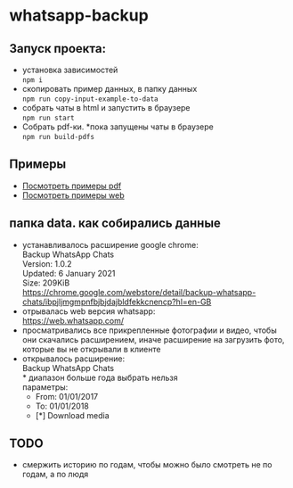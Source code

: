 # whatsapp-backup
## Запуск проекта:
- установка зависимостей  
```npm i```
- скопировать пример данных, в папку данных  
```npm run copy-input-example-to-data```
- собрать чаты в html и запустить в браузере  
```npm run start```
- Собрать pdf-ки. *пока запущены чаты в браузере  
```npm run build-pdfs```

## Примеры
- [Посмотреть примеры pdf](data/output.example/pdf)
- [Посмотреть примеры web](data/output.example/web)

## папка data. как собирались данные
- устанавливалось расширение google chrome:  
    Backup WhatsApp Chats  
    Version: 1.0.2  
    Updated: 6 January 2021  
    Size: 209KiB  
  https://chrome.google.com/webstore/detail/backup-whatsapp-chats/ibpjljmgmpnfbjbjdajbldfekkcnencp?hl=en-GB
- отрывалась web версия whatsapp:  
    https://web.whatsapp.com/
- просматривались все прикрепленные фотографии и видео, чтобы они скачались расширением, иначе расширение на загрузить фото, которые вы не открывали в клиенте
- открывалось расширение:  
    Backup WhatsApp Chats  
    \* диапазон больше года выбрать нельзя   
    параметры:
    - From: 01/01/2017
    - To: 01/01/2018
    - [*] Download media  

## TODO
- смержить историю по годам, чтобы можно было смотреть не по годам, а по людя
